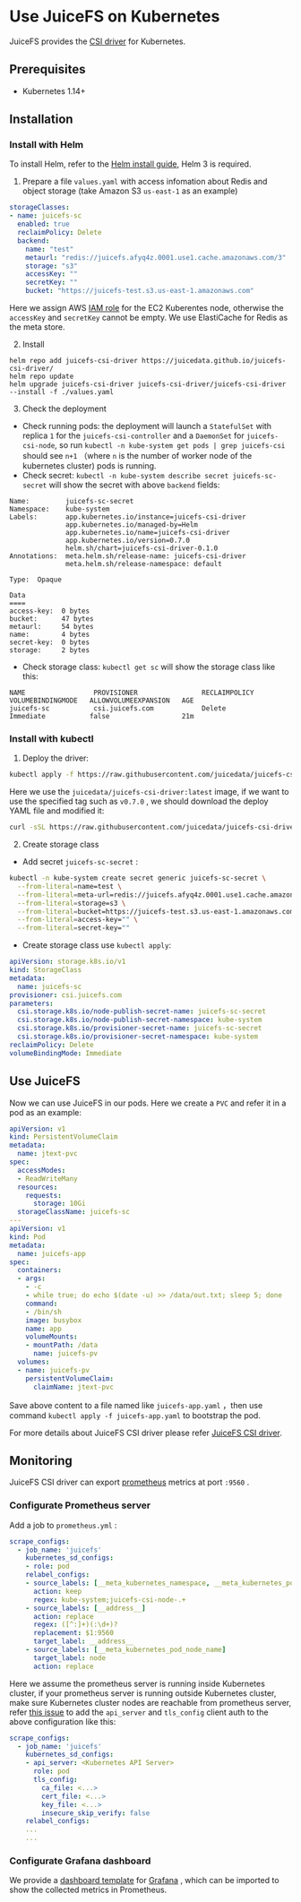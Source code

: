 # Use JuiceFS on Kubernetes

JuiceFS provides the [CSI driver](https://github.com/juicedata/juicefs-csi-driver) for Kubernetes.



## Prerequisites

- Kubernetes 1.14+



## Installation

### Install with Helm

To install Helm, refer to the [Helm install guide](https://github.com/helm/helm#install), Helm 3 is required.

1. Prepare a file `values.yaml` with access infomation about Redis and object storage (take Amazon S3 `us-east-1` as an example)

```yaml
storageClasses:
- name: juicefs-sc
  enabled: true
  reclaimPolicy: Delete
  backend:
    name: "test"
    metaurl: "redis://juicefs.afyq4z.0001.use1.cache.amazonaws.com/3"
    storage: "s3"
    accessKey: ""
    secretKey: ""
    bucket: "https://juicefs-test.s3.us-east-1.amazonaws.com"
```

Here we assign AWS [IAM role](https://docs.aws.amazon.com/IAM/latest/UserGuide/id_roles_use_switch-role-ec2.html) for the EC2 Kuberentes node, otherwise the `accessKey` and `secretKey` cannot be empty. We use ElastiCache for Redis as the meta store.

2. Install

```shell
helm repo add juicefs-csi-driver https://juicedata.github.io/juicefs-csi-driver/
helm repo update
helm upgrade juicefs-csi-driver juicefs-csi-driver/juicefs-csi-driver --install -f ./values.yaml
```

3. Check the deployment

- Check running pods: the deployment will launch a `StatefulSet` with replica `1` for the `juicefs-csi-controller` and a `DaemonSet` for `juicefs-csi-node`, so run `kubectl -n kube-system get pods | grep juicefs-csi` should see `n+1` （where `n` is the number of worker node of the kubernetes cluster) pods is running.
- Check secret: `kubectl -n kube-system describe secret juicefs-sc-secret` will show the secret with above `backend` fields:

```
Name:         juicefs-sc-secret
Namespace:    kube-system
Labels:       app.kubernetes.io/instance=juicefs-csi-driver
              app.kubernetes.io/managed-by=Helm
              app.kubernetes.io/name=juicefs-csi-driver
              app.kubernetes.io/version=0.7.0
              helm.sh/chart=juicefs-csi-driver-0.1.0
Annotations:  meta.helm.sh/release-name: juicefs-csi-driver
              meta.helm.sh/release-namespace: default

Type:  Opaque

Data
====
access-key:  0 bytes
bucket:      47 bytes
metaurl:     54 bytes
name:        4 bytes
secret-key:  0 bytes
storage:     2 bytes
```


- Check storage class: `kubectl get sc` will show the storage class like this:

```
NAME                 PROVISIONER                RECLAIMPOLICY   VOLUMEBINDINGMODE   ALLOWVOLUMEEXPANSION   AGE
juicefs-sc           csi.juicefs.com            Delete          Immediate           false                  21m
```


### Install with kubectl

1. Deploy the driver:

```bash
kubectl apply -f https://raw.githubusercontent.com/juicedata/juicefs-csi-driver/master/deploy/k8s.yaml
```

Here we use the `juicedata/juicefs-csi-driver:latest` image, if we want to use the specified tag such as `v0.7.0` , we should download the deploy YAML file and modified it:

```bash
curl -sSL https://raw.githubusercontent.com/juicedata/juicefs-csi-driver/master/deploy/k8s.yaml | sed 's@juicedata/juicefs-csi-driver@juicedata/juicefs-csi-driver:v0.7.0@' | kubectl apply -f -
```

2. Create storage class

- Add secret `juicefs-sc-secret` :

```bash
kubectl -n kube-system create secret generic juicefs-sc-secret \
  --from-literal=name=test \
  --from-literal=meta-url=redis://juicefs.afyq4z.0001.use1.cache.amazonaws.com/3 \
  --from-literal=storage=s3 \
  --from-literal=bucket=https://juicefs-test.s3.us-east-1.amazonaws.com \
  --from-literal=access-key="" \
  --from-literal=secret-key=""

```

- Create storage class use `kubectl apply`:

```yaml
apiVersion: storage.k8s.io/v1
kind: StorageClass
metadata:
  name: juicefs-sc
provisioner: csi.juicefs.com
parameters:
  csi.storage.k8s.io/node-publish-secret-name: juicefs-sc-secret
  csi.storage.k8s.io/node-publish-secret-namespace: kube-system
  csi.storage.k8s.io/provisioner-secret-name: juicefs-sc-secret
  csi.storage.k8s.io/provisioner-secret-namespace: kube-system
reclaimPolicy: Delete
volumeBindingMode: Immediate
```


## Use JuiceFS

Now we can use JuiceFS in our pods.  Here we create a `PVC` and refer it in a pod as an example:

```yaml
apiVersion: v1
kind: PersistentVolumeClaim
metadata:
  name: jtext-pvc
spec:
  accessModes:
  - ReadWriteMany
  resources:
    requests:
      storage: 10Gi
  storageClassName: juicefs-sc
---
apiVersion: v1
kind: Pod
metadata:
  name: juicefs-app
spec:
  containers:
  - args:
    - -c
    - while true; do echo $(date -u) >> /data/out.txt; sleep 5; done
    command:
    - /bin/sh
    image: busybox
    name: app
    volumeMounts:
    - mountPath: /data
      name: juicefs-pv
  volumes:
  - name: juicefs-pv
    persistentVolumeClaim:
      claimName: jtext-pvc

```

Save above content to a file named like `juicefs-app.yaml` ，then use command `kubectl apply -f juicefs-app.yaml` to bootstrap the pod.



For more details about JuiceFS CSI driver please refer [JuiceFS CSI driver](https://github.com/juicedata/juicefs-csi-driver).



## Monitoring

JuiceFS CSI driver can export [prometheus](https://prometheus.io) metrics at port `:9560` .

### Configurate Prometheus server

Add a job to `prometheus.yml` :

```yaml
scrape_configs:
  - job_name: 'juicefs'
    kubernetes_sd_configs:
    - role: pod
    relabel_configs:
    - source_labels: [__meta_kubernetes_namespace, __meta_kubernetes_pod_name]
      action: keep
      regex: kube-system;juicefs-csi-node-.+
    - source_labels: [__address__]
      action: replace
      regex: ([^:]+)(:\d+)?
      replacement: $1:9560
      target_label: __address__
    - source_labels: [__meta_kubernetes_pod_node_name]
      target_label: node
      action: replace
```

Here we assume the prometheus server is running inside Kubernetes cluster, if your prometheus server is running outside Kubernetes cluster, make sure Kubernetes cluster nodes are reachable from prometheus server, refer [this issue](https://github.com/prometheus/prometheus/issues/4633) to add the `api_server` and `tls_config` client auth to the above configuration like this:

```yaml
scrape_configs:
  - job_name: 'juicefs'
    kubernetes_sd_configs:
    - api_server: <Kubernetes API Server>
      role: pod
      tls_config:
        ca_file: <...>
        cert_file: <...>
        key_file: <...>
        insecure_skip_verify: false
    relabel_configs:
    ...
    ...
```



### Configurate Grafana dashboard

We provide a [dashboard template](./k8s_grafana_template.json) for [Grafana](https://grafana.com/) , which can be imported to show the collected metrics in Prometheus.


